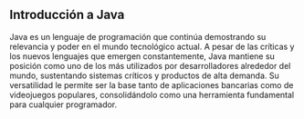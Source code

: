 <h2 align="left"> Introducción a Java </h2>

<p align="left"> Java es un lenguaje de programación que continúa demostrando su relevancia y poder en el mundo tecnológico actual. A pesar de las críticas y los nuevos lenguajes que emergen constantemente, Java mantiene su posición como uno de los más utilizados por desarrolladores alrededor del mundo, sustentando sistemas críticos y productos de alta demanda. Su versatilidad le permite ser la base tanto de aplicaciones bancarias como de videojuegos populares, consolidándolo como una herramienta fundamental para cualquier programador. </p>